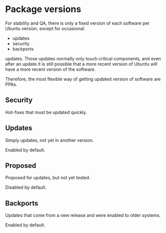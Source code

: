 # Package versions

For stability and QA, there is only a fixed version of each software per Ubuntu version, except for occasional:

- updates
- security
- backports

updates. Those updates normally only touch critical components, and even after an update it is still possible that a more recent version of Ubuntu will have a more recent version of the software.

Therefore, the most flexible way of getting updated version of software are PPAs.

## Security

Hot-fixes that must be updated quickly.

## Updates

Simply updates, not yet in another version.

Enabled by default.

## Proposed

Proposed for updates, but not yet tested.

Disabled by default.

## Backports

Updates that come from a new release and were enabled to older systems.

Enabled by default.

